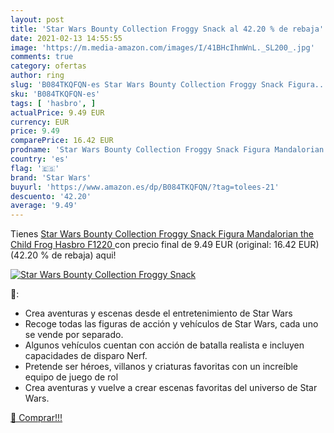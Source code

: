 ```yaml
---
layout: post
title: 'Star Wars Bounty Collection Froggy Snack al 42.20 % de rebaja'
date: 2021-02-13 14:55:55
image: 'https://m.media-amazon.com/images/I/41BHcIhmWnL._SL200_.jpg'
comments: true
category: ofertas
author: ring
slug: 'B084TKQFQN-es Star Wars Bounty Collection Froggy Snack Figura...'
sku: 'B084TKQFQN-es'
tags: [ 'hasbro', ]
actualPrice: 9.49 EUR
currency: EUR
price: 9.49
comparePrice: 16.42 EUR
prodname: 'Star Wars Bounty Collection Froggy Snack Figura Mandalorian the Child Frog  Hasbro F1220 '
country: 'es'
flag: '🇪🇸'
brand: 'Star Wars'
buyurl: 'https://www.amazon.es/dp/B084TKQFQN/?tag=tolees-21'
descuento: '42.20'
average: '9.49'
---
```


Tienes [Star Wars Bounty Collection Froggy Snack Figura Mandalorian the Child Frog  Hasbro F1220 ](https://www.amazon.es/dp/B084TKQFQN/?tag=tolees-21) con precio final de  9.49 EUR (original: 16.42 EUR) (42.20 %  de rebaja) aqui!

[![Star Wars Bounty Collection Froggy Snack](https://m.media-amazon.com/images/I/41BHcIhmWnL._SL200_.jpg)](https://www.amazon.es/dp/B084TKQFQN/?tag=tolees-21)

🔎:

- Crea aventuras y escenas desde el entretenimiento de Star Wars
- Recoge todas las figuras de acción y vehículos de Star Wars, cada uno se vende por separado.
- Algunos vehículos cuentan con acción de batalla realista e incluyen capacidades de disparo Nerf.
- Pretende ser héroes, villanos y criaturas favoritas con un increíble equipo de juego de rol
- Crea aventuras y vuelve a crear escenas favoritas del universo de Star Wars.

[🛒 Comprar!!!](https://www.amazon.es/dp/B084TKQFQN/?tag=tolees-21)
